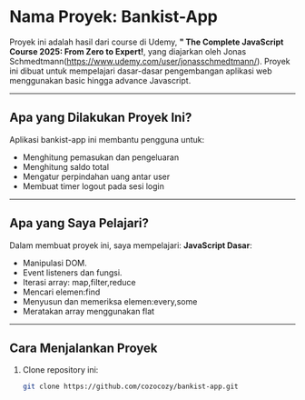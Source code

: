 # Nama Proyek: Bankist-App

Proyek ini adalah hasil dari course di Udemy, **"
The Complete JavaScript Course 2025: From Zero to Expert!**, yang diajarkan oleh Jonas Schmedtmann(https://www.udemy.com/user/jonasschmedtmann/). Proyek ini dibuat untuk mempelajari dasar-dasar pengembangan aplikasi web menggunakan basic hingga advance Javascript. 

---

## **Apa yang Dilakukan Proyek Ini?**
Aplikasi bankist-app ini membantu pengguna untuk:
- Menghitung pemasukan dan pengeluaran
- Menghitung saldo total
- Mengatur perpindahan uang antar user
- Membuat timer logout pada sesi login

---

## **Apa yang Saya Pelajari?**
Dalam membuat proyek ini, saya mempelajari:
**JavaScript Dasar**: 
   - Manipulasi DOM.
   - Event listeners dan fungsi.
   - Iterasi array: map,filter,reduce
   - Mencari elemen:find
   - Menyusun dan memeriksa elemen:every,some
   - Meratakan array menggunakan flat

---

## **Cara Menjalankan Proyek**
1. Clone repository ini:
   ```bash
   git clone https://github.com/cozocozy/bankist-app.git
